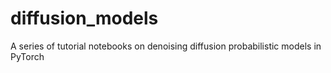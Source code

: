 # diffusion_models
A series of tutorial notebooks on denoising diffusion probabilistic models in PyTorch
